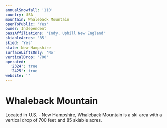 ```yaml
---
annualSnowfall: '110'
country: USA
mountain: Whaleback Mountain
openToPublic: 'Yes'
owner: Independent
passAffiliations: 'Indy, Uphill New England'
skiableAcres: '85'
skied: 'Yes'
state: New Hampshire
surfaceLiftsOnly: 'No'
verticalDrop: '700'
operated:
  '2324': true
  '2425': true
website: ''
---
```



# Whaleback Mountain

Located in U.S. - New Hampshire, Whaleback Mountain is a ski area with a vertical drop of 700 feet and 85 skiable acres.

